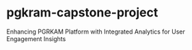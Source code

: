 # pgkram-capstone-project
Enhancing PGRKAM Platform with Integrated Analytics for User Engagement Insights
